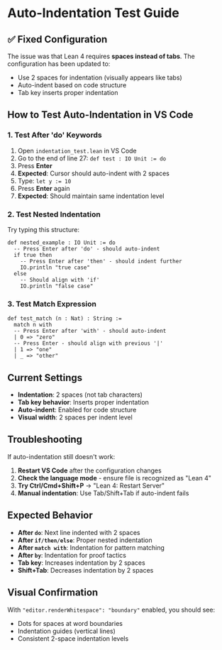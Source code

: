 # Auto-Indentation Test Guide

## ✅ Fixed Configuration

The issue was that Lean 4 requires **spaces instead of tabs**. The configuration has been updated to:
- Use 2 spaces for indentation (visually appears like tabs)
- Auto-indent based on code structure
- Tab key inserts proper indentation

## How to Test Auto-Indentation in VS Code

### 1. Test After 'do' Keywords
1. Open `indentation_test.lean` in VS Code
2. Go to the end of line 27: `def test : IO Unit := do`
3. Press **Enter**
4. **Expected**: Cursor should auto-indent with 2 spaces
5. Type: `let y := 10`
6. Press **Enter** again
7. **Expected**: Should maintain same indentation level

### 2. Test Nested Indentation
Try typing this structure:
```lean
def nested_example : IO Unit := do
  -- Press Enter after 'do' - should auto-indent
  if true then
    -- Press Enter after 'then' - should indent further
    IO.println "true case"
  else
    -- Should align with 'if'
    IO.println "false case"
```

### 3. Test Match Expression
```lean
def test_match (n : Nat) : String :=
  match n with
  -- Press Enter after 'with' - should auto-indent
  | 0 => "zero"
  -- Press Enter - should align with previous '|'
  | 1 => "one"
  | _ => "other"
```

## Current Settings

- **Indentation**: 2 spaces (not tab characters)
- **Tab key behavior**: Inserts proper indentation
- **Auto-indent**: Enabled for code structure
- **Visual width**: 2 spaces per indent level

## Troubleshooting

If auto-indentation still doesn't work:

1. **Restart VS Code** after the configuration changes
2. **Check the language mode** - ensure file is recognized as "Lean 4"
3. **Try Ctrl/Cmd+Shift+P** → "Lean 4: Restart Server"
4. **Manual indentation**: Use Tab/Shift+Tab if auto-indent fails

## Expected Behavior

- **After `do`**: Next line indented with 2 spaces
- **After `if/then/else`**: Proper nested indentation
- **After `match with`**: Indentation for pattern matching
- **After `by`**: Indentation for proof tactics
- **Tab key**: Increases indentation by 2 spaces
- **Shift+Tab**: Decreases indentation by 2 spaces

## Visual Confirmation

With `"editor.renderWhitespace": "boundary"` enabled, you should see:
- Dots for spaces at word boundaries
- Indentation guides (vertical lines)
- Consistent 2-space indentation levels